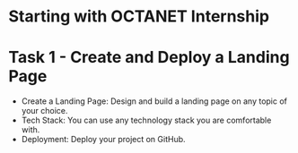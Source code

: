 # Starting with OCTANET Internship
# Task 1 - Create and Deploy a Landing Page
* Create a Landing Page: Design and build a landing page on any topic of your choice.
* Tech Stack: You can use any technology stack you are comfortable with.
* Deployment: Deploy your project on GitHub.

